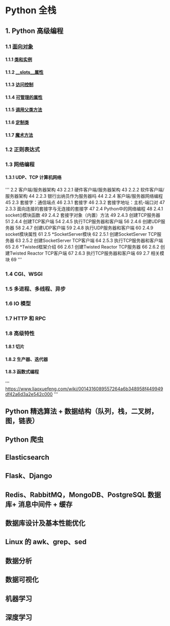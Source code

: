 # Python 全栈

## 1. Python 高级编程

### 1.1 [面向对象](Python高级编程/面向对象.md)

#### 1.1.1 [类和实例](Python高级编程/面向对象.md#类和实例)

#### 1.1.2 [__slots__属性](Python高级编程/面向对象.md#__slots__属性)

#### 1.1.3 [访问控制](Python高级编程/面向对象.md#访问控制)

#### 1.1.4 [可管理的属性](Python高级编程/面向对象.md#可管理的属性)

#### 1.1.5 [调用父类方法](Python高级编程/面向对象.md#调用父类方法)

#### 1.1.6  [定制类](Python高级编程/面向对象.md#定制类)

#### 1.1.7 [魔术方法](Python高级编程/面向对象.md#魔术方法)

### 1.2 正则表达式

### 1.3 网络编程

#### 1.3.1 UDP、TCP 计算机网络

'''
2.2 客户端/服务器架构 43
2.2.1 硬件客户端/服务器架构 43
2.2.2 软件客户端/服务器架构 44
2.2.3 银行出纳员作为服务器吗 44
2.2.4 客户端/服务器网络编程 45
2.3 套接字：通信端点 46
2.3.1 套接字 46
2.3.2 套接字地址：主机-端口对 47
2.3.3 面向连接的套接字与无连接的套接字 47
2.4 Python中的网络编程 48
2.4.1 socket()模块函数 49
2.4.2 套接字对象（内置）方法 49
2.4.3 创建TCP服务器 51
2.4.4 创建TCP客户端 54
2.4.5 执行TCP服务器和客户端 56
2.4.6 创建UDP服务器 58
2.4.7 创建UDP客户端 59
2.4.8 执行UDP服务器和客户端 60
2.4.9 socket模块属性 61
2.5 *SocketServer模块 62
2.5.1 创建SocketServer TCP服务器 63
2.5.2 创建SocketServer TCP客户端 64
2.5.3 执行TCP服务器和客户端 65
2.6 *Twisted框架介绍 66
2.6.1 创建Twisted Reactor TCP服务器 66
2.6.2 创建Twisted Reactor TCP客户端 67
2.6.3 执行TCP服务器和客户端 69
2.7 相关模块 69
'''

### 1.4 CGI、WSGI

### 1.5 多进程、多线程、异步

### 1.6 IO 模型

### 1.7 HTTP 和 RPC

### 1.8 高级特性

#### 1.8.1 切片

#### 1.8.2 生产器、迭代器

#### 1.8.3 函数式编程

'''
https://www.liaoxuefeng.com/wiki/0014316089557264a6b348958f449949df42a6d3a2e542c000
'''

## Python 精选算法 + 数据结构（队列，栈，二叉树，图，链表）

## Python 爬虫

## Elasticsearch

## Flask、Django

## Redis、RabbitMQ，MongoDB、PostgreSQL 数据库+ 消息中间件 + 缓存

## 数据库设计及基本性能优化

## Linux 的 awk、grep、sed

## 数据分析

## 数据可视化

## 机器学习

## 深度学习


